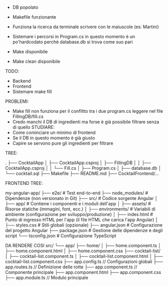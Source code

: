 -   DB popolato
-   Makefile funzionante
-   Funziona la ricerca da terminale scrivere con  le maiuscole (es: Martini)
-   Sistemare i percorsi in Program.cs in questo momento è un po'hardcodato perchè database.db si trova come suo pari

-   Make disponibile
-   Make clean disponibile

TODO: 
-   Backend
-   Frontend
-   Sistemare make fill


PROBLEMI:
-   Make fill non funziona per il conflitto tra i due program.cs leggere nel file FillingDB/fill.cs
-   Credo manchi il DB di ingredienti ma forse è già possibile filtrare senza di quello
STUDIARE:
-   Come cominciare un minimo di frontend
-   Se il DB in questo momento è già giusto
-   Capire se servono pure gli ingredienti per filtrare



TREE:

.
├── CocktailApp
│   ├── CocktailApp.csproj
│   ├── FillingDB
│   │   ├── CocktailApp.csproj
│   │   └── Fill.cs
│   ├── Program.cs
│   ├── database.db
│   └── cocktail.sql
├── Makefile
├── README.md
├── CocktailFrontend/...


FRONTEND TREE:

my-angular-app/
├── e2e/                        # Test end-to-end
├── node_modules/               # Dipendenze (non versionato in Git)
├── src/                        # Codice sorgente Angular
│   ├── app/                    # Contiene i componenti e i moduli dell'app
│   ├── assets/                 # Risorse statiche (immagini, font, ecc.)
│   ├── environments/           # Variabili di ambiente (configurazione per sviluppo/produzione)
│   ├── index.html              # Punto di ingresso HTML per l'app (il file HTML che carica l'app Angular)
│   ├── styles.css              # Stili globali (opzionale)
├── angular.json                # Configurazione del progetto Angular
├── package.json                # Gestione delle dipendenze e degli script
└── tsconfig.json               # Configurazione TypeScript

DA RENDERE COSI
src/
 └── app/
      ├── home/
      │    ├── home.component.ts
      │    ├── home.component.html
      │    ├── home.component.css
      ├── cocktail-list/
      │    ├── cocktail-list.component.ts
      │    ├── cocktail-list.component.html
      │    ├── cocktail-list.component.css
      ├── app.config.ts       // Configurazioni globali
      ├── app.routes.ts      // Definizione delle rotte
      ├── app.component.ts   // Componente principale
      ├── app.component.html
      ├── app.component.css
      ├── app.module.ts      // Modulo principale